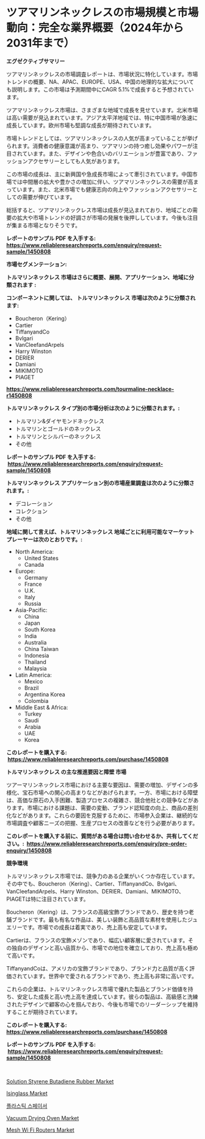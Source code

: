 <p><h1>ツアマリンネックレスの市場規模と市場動向：完全な業界概要（2024年から2031年まで）</h1></p><p><strong>エグゼクティブサマリー</strong></p>
<p><p>ツアマリンネックレスの市場調査レポートは、市場状況に特化しています。市場トレンドの概要、NA、APAC、EUROPE、USA、中国の地理的な拡大についても説明します。この市場は予測期間中にCAGR 5.1%で成長すると予想されています。</p><p>ツアマリンネックレス市場は、さまざまな地域で成長を見せています。北米市場は高い需要が見込まれています。アジア太平洋地域では、特に中国市場が急速に成長しています。欧州市場も堅調な成長が期待されています。</p><p>市場トレンドとしては、ツアマリンネックレスの人気が高まっていることが挙げられます。消費者の健康意識が高まり、ツアマリンの持つ癒し効果やパワーが注目されています。また、デザインや色合いのバリエーションが豊富であり、ファッションアクセサリーとしても人気があります。</p><p>この市場の成長は、主に新興国や急成長市場によって牽引されています。中国市場では中間層の拡大や豊かさの増加に伴い、ツアマリンネックレスの需要が高まっています。また、北米市場でも健康志向の向上やファッションアクセサリーとしての需要が伸びています。</p><p>総括すると、ツアマリンネックレス市場は成長が見込まれており、地域ごとの需要の拡大や市場トレンドの好調さが市場の発展を後押ししています。今後も注目が集まる市場となりそうです。</p></p>
<p><strong>レポートのサンプル PDF を入手する: <a href="https://www.reliableresearchreports.com/enquiry/request-sample/1450808">https://www.reliableresearchreports.com/enquiry/request-sample/1450808</a></strong></p>
<p><strong>市場セグメンテーション:</strong></p>
<p><strong> トルマリンネックレス 市場はさらに概要、展開、アプリケーション、地域に分類されます :</strong></p>
<p><strong>コンポーネントに関しては、 トルマリンネックレス 市場は次のように分類されます: &nbsp;</strong></p>
<p><ul><li>Boucheron（Kering）</li><li>Cartier</li><li>TiffanyandCo</li><li>Bvlgari</li><li>VanCleefandArpels</li><li>Harry Winston</li><li>DERIER</li><li>Damiani</li><li>MIKIMOTO</li><li>PIAGET</li></ul></p>
<p><strong><a href="https://www.reliableresearchreports.com/tourmaline-necklace-r1450808">https://www.reliableresearchreports.com/tourmaline-necklace-r1450808</a></strong></p>
<p><strong> トルマリンネックレス タイプ別の市場分析は次のように分類されます。:</strong></p>
<p><ul><li>トルマリン&ダイヤモンドネックレス</li><li>トルマリンとゴールドのネックレス</li><li>トルマリンとシルバーのネックレス</li><li>その他</li></ul></p>
<p><strong>レポートのサンプル PDF を入手する: &nbsp;<a href="https://www.reliableresearchreports.com/enquiry/request-sample/1450808">https://www.reliableresearchreports.com/enquiry/request-sample/1450808</a></strong></p>
<p><strong> トルマリンネックレス アプリケーション別の市場産業調査は次のように分類されます。:</strong></p>
<p><ul><li>デコレーション</li><li>コレクション</li><li>その他</li></ul></p>
<p><strong>地域に関して言えば、トルマリンネックレス 地域ごとに利用可能なマーケットプレーヤーは次のとおりです。:</strong></p>
<p><ul>
    <li>
        North America:
        <ul>
            <li>United States</li>
            <li>Canada</li>
        </ul>
    </li>
    <li>
        Europe:
        <ul>
            <li>Germany</li>
            <li>France</li>
            <li>U.K.</li>
            <li>Italy</li>
            <li>Russia</li>
        </ul>
    </li>
    <li>
        Asia-Pacific:
        <ul>
            <li>China</li>
            <li>Japan</li>
            <li>South Korea</li>
            <li>India</li>
            <li>Australia</li>
            <li>China Taiwan</li>
            <li>Indonesia</li>
            <li>Thailand</li>
            <li>Malaysia</li>
        </ul>
    </li>
    <li>
        Latin America:
        <ul>
            <li>Mexico</li>
            <li>Brazil</li>
            <li>Argentina Korea</li>
            <li>Colombia</li>
        </ul>
    </li>
    <li>
        Middle East & Africa:
        <ul>
            <li>Turkey</li>
            <li>Saudi</li>
            <li>Arabia</li>
            <li>UAE</li>
            <li>Korea</li>
        </ul>
    </li>
    </ul></p>
<p><strong>このレポートを購入する: &nbsp;<a href="https://www.reliableresearchreports.com/purchase/1450808">https://www.reliableresearchreports.com/purchase/1450808</a></strong></p>
<p><strong>トルマリンネックレス の主な推進要因と障壁 市場</strong></p>
<p><p>ツアーマリンネックレス市場における主要な要因は、需要の増加、デザインの多様化、宝石市場への関心の高まりなどがあげられます。一方、市場における障壁は、高価な原石の入手困難、製造プロセスの複雑さ、競合他社との競争などがあります。市場における課題は、需要の変動、ブランド認知度の向上、商品の差別化などがあります。これらの要因を克服するために、市場参入企業は、継続的な市場調査や顧客ニーズの把握、生産プロセスの改善などを行う必要があります。</p></p>
<p><strong>このレポートを購入する前に、質問がある場合は問い合わせるか、共有してください。:&nbsp; <a href="https://www.reliableresearchreports.com/enquiry/pre-order-enquiry/1450808">https://www.reliableresearchreports.com/enquiry/pre-order-enquiry/1450808</a></strong></p>
<p><strong>競争環境</strong></p>
<p><p>トルマリンネックレス市場では、競争力のある企業がいくつか存在しています。その中でも、Boucheron（Kering）、Cartier、TiffanyandCo、Bvlgari、VanCleefandArpels、Harry Winston、DERIER、Damiani、MIKIMOTO、PIAGETは特に注目されています。</p><p>Boucheron（Kering）は、フランスの高級宝飾ブランドであり、歴史を持つ老舗ブランドです。最も有名な作品は、美しい装飾と高品質な素材を使用したジュエリーです。市場での成長は着実であり、売上高も安定しています。</p><p>Cartierは、フランスの宝飾メゾンであり、幅広い顧客層に愛されています。その独自のデザインと高い品質から、市場での地位を確立しており、売上高も極めて高いです。</p><p>TiffanyandCoは、アメリカの宝飾ブランドであり、ブランド力と品質が高く評価されています。世界中で愛されるブランドであり、売上高も非常に高いです。</p><p>これらの企業は、トルマリンネックレス市場で優れた製品とブランド価値を持ち、安定した成長と高い売上高を達成しています。彼らの製品は、高級感と洗練されたデザインで顧客の心を掴んでおり、今後も市場でのリーダーシップを維持することが期待されています。</p></p>
<p><strong>このレポートを購入する: &nbsp; <a href="https://www.reliableresearchreports.com/purchase/1450808">https://www.reliableresearchreports.com/purchase/1450808</a></strong></p>
<p><strong>レポートのサンプル PDF を入手する: &nbsp;<a href="https://www.reliableresearchreports.com/enquiry/request-sample/1450808">https://www.reliableresearchreports.com/enquiry/request-sample/1450808</a></strong><strong></strong></p>
<p>&nbsp;</p>
<p><p><a href="https://issuu.com/reportprime-2/docs/solution-styrene-butadiene-rubber-market-size-2030">Solution Styrene Butadiene Rubber Market</a></p><p><a href="https://boundless-drawbridge-702.notion.site/Isinglass-Market-Size-Growth-Outlook-from-2024-to-2031-projecting-at-Market-s-Trends-Analysis-by-A-396bc50430f44dc390ef9245622bb8f0">Isinglass Market</a></p><p><a href="https://github.com/vs10l4sfg5c/Market-Research-Report-List-1/blob/main/977709318954.md">플라스틱 스페이서</a></p><p><a href="https://view.publitas.com/reportprime-1/vacuum-drying-oven-market-size-growth-and-forecast-from-2024-2031/">Vacuum Drying Oven Market</a></p><p><a href="https://github.com/bmorecock/Market-Research-Report-List-2/blob/main/mesh-wi-fi-routers-market.md">Mesh Wi Fi Routers Market</a></p></p>